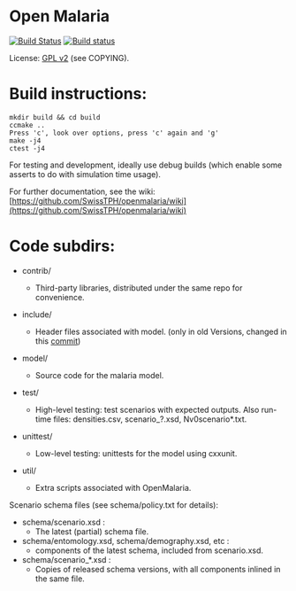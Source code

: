 Open Malaria
============

[![Build Status](https://travis-ci.org/SwissTPH/openmalaria.svg)](https://travis-ci.org/SwissTPH/openmalaria) [![Build status](https://ci.appveyor.com/api/projects/status/8el77m2gg4aqqnqg/branch/master?svg=true)](https://ci.appveyor.com/project/tph-thuering/openmalaria/branch/master)

License: [GPL v2](http://opensource.org/licenses/GPL-2.0) (see COPYING).


Build instructions:
===================

```
mkdir build && cd build
ccmake ..
Press 'c', look over options, press 'c' again and 'g'
make -j4
ctest -j4
```

For testing and development, ideally use debug builds (which enable some
asserts to do with simulation time usage).

For further documentation, see the wiki:
[https://github.com/SwissTPH/openmalaria/wiki](https://github.com/SwissTPH/openmalaria/wiki)


Code subdirs:
=============
* contrib/
  * Third-party libraries, distributed under the same repo for convenience.

* include/
  * Header files associated with model. (only in old Versions, changed in this [commit](https://github.com/SwissTPH/openmalaria/commit/f31f1fdc06e99095f0581e9a18313f839c4d4f27))

* model/
  * Source code for the malaria model.

* test/
  * High-level testing: test scenarios with expected outputs. Also run-time files: densities.csv, scenario_?.xsd, Nv0scenario*.txt.

* unittest/
  * Low-level testing: unittests for the model using cxxunit.

* util/
  * Extra scripts associated with OpenMalaria.


Scenario schema files (see schema/policy.txt for details):
* schema/scenario.xsd :
  * The latest (partial) schema file.
* schema/entomology.xsd, schema/demography.xsd, etc :
  * components of the latest schema, included from scenario.xsd.
* schema/scenario_*.xsd :
  * Copies of released schema versions, with all components inlined in the same file.
